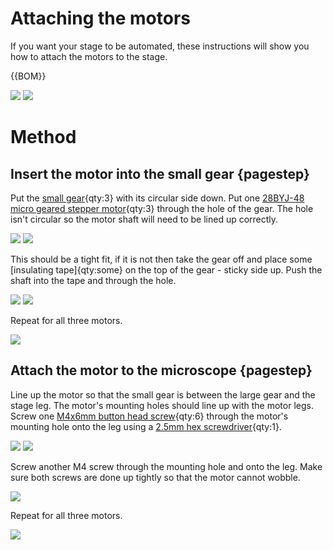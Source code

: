 # Attaching the motors
If you want your stage to be automated, these instructions will show you how to attach the motors to the stage.

{{BOM}}

[small gear]: ../models/small_gears.stl "{cat: 3DPrinted, note: All three gears are in the one file.}"
[28BYJ-48 micro geared stepper motor]: ../components/motor.md "{cat:part}"
[electrical tape]: "{cat:part}"
[M4x6mm button head screw]: "{cat:part}"

[2.5mm hex screwdriver]: "{cat:tool}"

![](../images/attaching_the_motors/non_printed_parts.jpg)
![](../images/attaching_the_motors/printed_parts.jpg)

# Method

## Insert the motor into the small gear {pagestep}
Put the [small gear]{qty:3} with its circular side down. Put one [28BYJ-48 micro geared stepper motor]{qty:3} through the hole of the gear.  The hole isn't circular so the motor shaft will need to be lined up correctly.  

![](../images/attaching_the_motors/motor_and_gear.jpg)
![](../images/attaching_the_motors/gear_on_motor.jpg)

This should be a tight fit, if it is not then take the gear off and place some [insulating tape]{qty:some} on the top of the gear - sticky side up. Push the shaft into the tape and through the hole.

![](../images/attaching_the_motors/motor_and_gear_and_tape.jpg)
![](../images/attaching_the_motors/gear_on_motor_and_tape.jpg)

Repeat for all three motors.

![](../images/attaching_the_motors/gear_on_motor_all.jpg)

## Attach the motor to the microscope {pagestep}

Line up the motor so that the small gear is between the large gear and the stage leg. The motor's mounting holes should line up with the motor legs. Screw one [M4x6mm button head screw]{qty:6} through the motor's mounting hole onto the leg using a [2.5mm hex screwdriver]{qty:1}.

![](../images/attaching_the_motors/motor_in_position.jpg)
![](../images/attaching_the_motors/motor_in_position_close_up.jpg)

Screw another M4 screw through the mounting hole and onto the leg.  Make sure both screws are done up tightly so that the motor cannot wobble.

![](../images/attaching_the_motors/motor_both_screws.jpg)

Repeat for all three motors.

![](../images/attaching_the_motors/motor_screwed_all_top.jpg)
